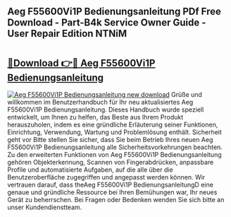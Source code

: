 ## Aeg F55600Vi1P Bedienungsanleitung PDf Free Download - Part-B4k Service Owner Guide - User Repair Edition NTNiM

# <h2><a href="http://df41dln.blite.top/?on=Aeg+F55600Vi1P+Bedienungsanleitung">🔗Download 👉🔴 Aeg F55600Vi1P Bedienungsanleitung</a></h2>

[![Aeg F55600Vi1P Bedienungsanleitung new download](https://i.imgur.com/lujVjoI.png)](http://df41dln.blite.top/?on=Aeg+F55600Vi1P+Bedienungsanleitung)
Grüße und willkommen im Benutzerhandbuch für Ihr neu aktualisiertes Aeg F55600Vi1P Bedienungsanleitung. Dieses Handbuch wurde speziell entwickelt, um Ihnen zu helfen, das Beste aus Ihrem Produkt herauszuholen, indem es eine gründliche Erläuterung seiner Funktionen, Einrichtung, Verwendung, Wartung und Problemlösung enthält. Sicherheit geht vor Bitte stellen Sie sicher, dass Sie beim Betrieb Ihres neuen Aeg F55600Vi1P Bedienungsanleitung alle Sicherheitsvorkehrungen beachten. Zu den erweiterten Funktionen von Aeg F55600Vi1P Bedienungsanleitung gehören Objekterkennung, Scannen von Fingerabdrücken, anpassbare Profile und automatisierte Aufgaben, auf die alle über die Benutzeroberfläche zugegriffen und angepasst werden können. Wir vertrauen darauf, dass theAeg F55600Vi1P BedienungsanleitungD eine genaue und gründliche Ressource bei Ihren Bemühungen war, Ihr neues Gerät zu beherrschen. Bei Fragen oder Bedenken wenden Sie sich bitte an unser Kundendienstteam.
